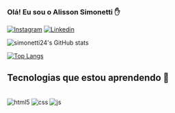 ### Olá! Eu sou o Alisson Simonetti ✋


[![Instagram](https://img.shields.io/badge/Instagram-E4405F?style=for-the-badge&logo=instagram&logoColor=white)](https://www.instagram.com/alisson_simonetti/)
[![Linkedin](https://img.shields.io/badge/LinkedIn-0077B5?style=for-the-badge&logo=linkedin&logoColor=white)](https://www.linkedin.com/in/alisson-simonetti-93295925a/)

![simonetti24's GitHub stats](https://github-readme-stats.vercel.app/api?username=simonetti24&show_icons=true&theme=dracula)

[![Top Langs](https://github-readme-stats.vercel.app/api/top-langs/?username=simonetti24&layout=compact)](https://github.com/simonetti24/github-readme-stats)

## Tecnologias que estou aprendendo 🚀
 <div style ="display: inline_block"><br/>
  <img align="center" alt="html5"  src="https://img.shields.io/badge/HTML5-E34F26?style=for-the-badge&logo=html5&logoColor=white" >
  <img align="center" alt="css"  src="https://img.shields.io/badge/CSS3-1572B6?style=for-the-badge&logo=css3&logoColor=white" >
  <img align="center" alt="js"  src="https://img.shields.io/badge/JavaScript-F7DF1E?style=for-the-badge&logo=javascript&logoColor=black" >
</div>
